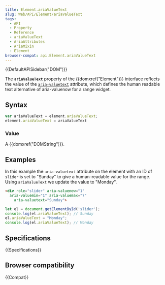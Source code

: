 ```yaml
---
title: Element.ariaValueText
slug: Web/API/Element/ariaValueText
tags:
  - API
  - Property
  - Reference
  - ariaValueText
  - AriaAttributes
  - AriaMixin
  - Element
browser-compat: api.Element.ariaValueText
---
```

{{DefaultAPISidebar("DOM")}}

The **`ariaValueText`** property of the {{domxref("Element")}} interface reflects the value of the [`aria-valuetext`](/en-US/docs/Web/Accessibility/ARIA/ARIA_Techniques/Using_the_aria-valuetext_attribute) attribute, which defines the human readable text alternative of aria-valuenow for a range widget.

## Syntax

```js
var ariaValueText = element.ariaValueText;
element.ariaValueText = ariaValueText
```

### Value

A {{domxref("DOMString")}}.

## Examples

In this example the `aria-valuetext` attribute on the element with an ID of `slider` is set to "Sunday" to give a human-readable value for the range. Using `ariaValueText` we update the value to "Monday".

```html
<div role="slider" aria-valuenow="1"
  aria-valuemin="1" aria-valuemax="7"
	aria-valuetext="Sunday">
```

```js
let el = document.getElementById('slider');
console.log(el.ariaValueText); // Sunday
el.ariaValueText = "Monday";
console.log(el.ariaValueText); // Monday
```

## Specifications

{{Specifications}}

## Browser compatibility

{{Compat}}
